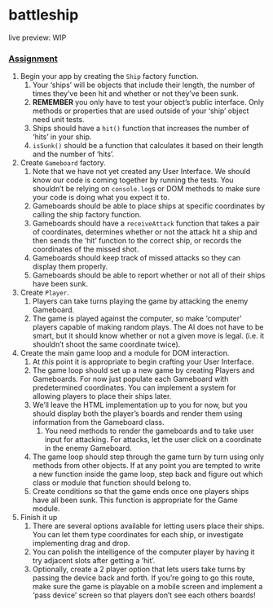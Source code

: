 # battleship

live preview: WIP

<section id="assignment">
  <h3><a href="#assignment" class="anchor-link">Assignment</a></h3>

  <div class="lesson-content__panel">
    <ol>
      <li>Begin your app by creating the <code>Ship</code> factory function.
        <ol>
          <li>Your ‘ships’ will be objects that include their length, the number of times they’ve been hit and whether or not they’ve been sunk.</li>
          <li><strong>REMEMBER</strong> you only have to test your object’s public interface.  Only methods or properties that are used outside of your ‘ship’ object need unit tests.</li>
          <li>Ships should have a <code>hit()</code> function that increases the number of ‘hits’ in your ship.</li>
          <li><code>isSunk()</code> should be a function that calculates it based on their length and the number of ‘hits’.</li>
        </ol>
      </li>
      <li>Create <code>Gameboard</code> factory.
        <ol>
          <li>Note that we have not yet created any User Interface.  We should know our code is coming together by running the tests.  You shouldn’t be relying on <code>console.log</code>s or DOM methods to make sure your code is doing what you expect it to.</li>
          <li>Gameboards should be able to place ships at specific coordinates by calling the ship factory function.</li>
          <li>Gameboards should have a <code>receiveAttack</code> function that takes a pair of coordinates, determines whether or not the attack hit a ship and then sends the ‘hit’ function to the correct ship, or records the coordinates of the missed shot.</li>
          <li>Gameboards should keep track of missed attacks so they can display them properly.</li>
          <li>Gameboards should be able to report whether or not all of their ships have been sunk.</li>
        </ol>
      </li>
      <li>Create <code>Player</code>.
        <ol>
          <li>Players can take turns playing the game by attacking the enemy Gameboard.</li>
          <li>The game is played against the computer, so make ‘computer’ players capable of making random plays.  The AI does not have to be smart, but it should know whether or not a given move is legal. (i.e. it shouldn’t shoot the same coordinate twice).</li>
        </ol>
      </li>
      <li>Create the main game loop and a module for DOM interaction.
        <ol>
          <li>At <em>this</em> point it is appropriate to begin crafting your User Interface.</li>
          <li>The game loop should set up a new game by creating Players and Gameboards.  For now just populate each Gameboard with predetermined coordinates.  You can implement a system for allowing players to place their ships later.</li>
          <li>We’ll leave the HTML implementation up to you for now, but you should display both the player’s boards and render them using information from the Gameboard class.
            <ol>
              <li>You need methods to render the gameboards and to take user input for attacking.  For attacks, let the user click on a coordinate in the enemy Gameboard.</li>
            </ol>
          </li>
          <li>The game loop should step through the game turn by turn using only methods from other objects.  If at any point you are tempted to write a new function inside the game loop, step back and figure out which class or module that function should belong to.</li>
          <li>Create conditions so that the game ends once one players ships have all been sunk.  This function is appropriate for the Game module.</li>
        </ol>
      </li>
      <li>Finish it up
        <ol>
          <li>There are several options available for letting users place their ships.  You can let them type coordinates for each ship, or investigate implementing drag and drop.</li>
          <li>You can polish the intelligence of the computer player by having it try adjacent slots after getting a ‘hit’.</li>
          <li>Optionally, create a 2 player option that lets users take turns by passing the device back and forth.  If you’re going to go this route, make sure the game is playable on a mobile screen and implement a ‘pass device’ screen so that players don’t see each others boards!</li>
        </ol>
      </li>
    </ol>
  </div>
</section>